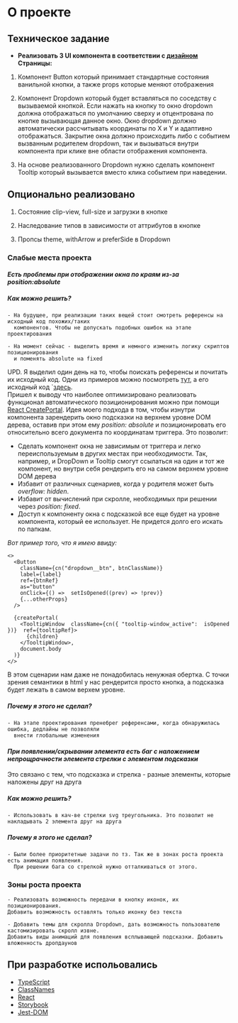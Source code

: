 # О проекте

## Техническое задание

- **Реализовать 3 UI компонента в соответствии с [дизайном](https://www.figma.com/file/OseNWZWoC2aMv1yTEUNIAo/Tasks-for-the-test-period?node-id=0%3A1&t=3ir3uf3gLVXCiYRQ-1)**
  **Страницы:**

1. Компонент Button который принимает стандартные состояния ванильной кнопки, а также props которые меняют отображения

2. Компонент Dropdown который будет вставляться по соседству с вызываемой кнопкой. Если нажать на кнопку то окно dropdown должна отображаться по умолчанию сверху и отцентрована по кнопке вызывающая данное окно.
   Окно dropdown должно автоматически рассчитывать координаты по X и Y и адаптивно отображаться.
   Закрытие окна должно происходить либо с событием вызванным родителем dropdown, так и вызываться внутри компонента при клике вне области отображения компонента.

3. На основе реализованного Dropdown нужно сделать компонент Tooltip который вызывается вместо клика событием при наведении.

## Опционально реализовано

1. Состояние clip-view, full-size и загрузки в кнопке

2. Наследование типов в зависимости от аттрибутов в кнопке

3. Пропсы theme, withArrow и preferSide в Dropdown

### Слабые места проекта

#### _Есть проблемы при отображении окна по краям из-за position:absolute_

##### Как можно решить?

    - На будущее, при реализации таких вещей стоит смотреть референсы на исходный код похожих/таких
      компонентов. Чтобы не допускать подобных ошибок на этапе проектирования

    - На момент сейчас - выделить время и немного изменить логику скриптов позиционирования
      и поменять absolute на fixed
      
 UPD. Я выделил один день на то, чтобы поискать референсы и почитать их исходный код. Одни из примеров можно посмотреть [тут](https://flatpickr.js.org/examples/), а его исходный код `[здесь](https://github.com/flatpickr/flatpickr).  
Пришел к выводу что наиболее оптимизировано реализовать функционал автоматического позиционирования можно при помощи [React CreatePortal](https://react.dev/reference/react-dom/createPortal). 
Идея моего подхода в том, чтобы изнутри компонента зарендерить окно подсказки на верхнем уровне DOM дерева, оставив при этом ему _position: absolute_ и позиционировать его относительно всего документа по координатам триггера. Это позволит:
- Сделать компонент окна не зависимым от триггера и легко переиспользуемым в других местах при необходимости. Так, например, и DropDown и Tooltip смогут ссылаться на один и тот же компонент, но внутри себя рендерить его на самом верхнем уровне DOM дерева
- Избавит от различных сценариев, когда у родителя может быть _overflow: hidden_.
- Избавит от вычислений при скролле, необходимых при решении через _position: fixed_.
- Доступ к компоненту окна с подсказкой все еще будет на уровне компонента, который ее использует. Не придется долго его искать по папкам. 

*Вот пример того, что я имею ввиду:*
```
<>
  <Button
    className={cn("dropdown__btn", btnClassName)}
    label={label}
    ref={btnRef}
    as="button"
    onClick={() =>  setIsOpened((prev) => !prev)}
    {...otherProps}
  />
  
  {createPortal(
    <TooltipWindow  className={cn({ "tooltip-window_active":  isOpened })}  ref={tooltipRef}>
      {children}
    </TooltipWindow>,
    document.body
  )}
</>
```

В этом сценарии нам даже не понадобилась ненужная обертка. С точки зрения семантики в html у нас рендерится просто кнопка, а подсказка будет лежать в самом верхем уровне.

##### Почему я этого не сделал?

    - На этапе проектирования пренебрег референсами, когда обнаружилась ошибка, дедлайны не позволяли
      внести глобальные изменения

#### _При появлении/скрывании элемента есть баг с наложением непрощрачности элемента стрелки с элементом подсказки_

Это связано с тем, что подсказка и стрелка - разные элементы, которые наложены друг на друга

##### Как можно решить?

    - Использовать в кач-ве стрелки svg треугольника. Это позволит не накладывать 2 элемента друг на друга

##### Почему я этого не сделал?

    - Были более приоритетные задачи по тз. Так же в зонах роста проекта есть анимация появления.
      При решении бага со стрелкой нужно отталкиваться от этого.

### Зоны роста проекта

    - Реализовать возможность передачи в кнопку иконок, их позиционирования. 
    Добавить возможность оставлять только иконку без текста

    - Добавить темы для скролла Dropdown, дать возможность пользователю кастомизировать скролл извне. 
    Добавить виды анимаций для появления всплывающей подсказки. Добавить вложенность дропдаунов

## При разработке испольовались

- [TypeScript](https://www.typescriptlang.org/docs/)
- [ClassNames](https://www.npmjs.com/package/classnames)
- [React](https://ru.reactjs.org/)
- [Storybook](https://storybook.js.org/)
- [Jest-DOM](https://testing-library.com/docs/ecosystem-jest-dom/)
